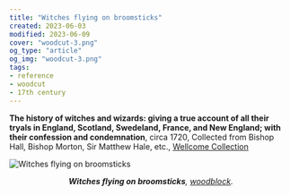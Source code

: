 ```yaml
---
title: "Witches flying on broomsticks"
created: 2023-06-03
modified: 2023-06-09
cover: "woodcut-3.png"
og_type: "article"
og_img: "woodcut-3.png"
tags:
- reference
- woodcut
- 17th century
---
```


**The history of witches and wizards: giving a true account of all their tryals in England, Scotland, Swedeland, France, and New England; with their confession and condemnation**, circa 1720, Collected from Bishop Hall, Bishop Morton, Sir Matthew Hale, etc., [Wellcome Collection](https://wellcomecollection.org/works/abkab8tq/images?id=a3nuy2zq)

![Witches flying on broomsticks](notes/woodblock/images/woodcut-3.png)
*<center>**Witches flying on broomsticks**, [woodblock](notes/woodblock).</center>*
